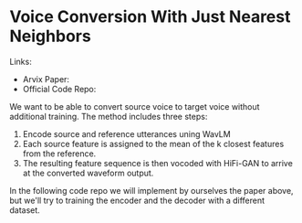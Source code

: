 # Voice Conversion With Just Nearest Neighbors
Links:
- Arvix Paper:
- Official Code Repo:

We want to be able to convert source voice to target voice without additional training.
The method includes three steps:
1. Encode source and reference utterances uning WavLM
2. Each source feature is assigned to the mean of the k closest features from the reference.
3. The resulting feature sequence is then vocoded with HiFi-GAN to arrive at the converted waveform output.

In the following code repo we will implement by ourselves the paper above, but we'll try to training the encoder and the decoder with a different dataset.

